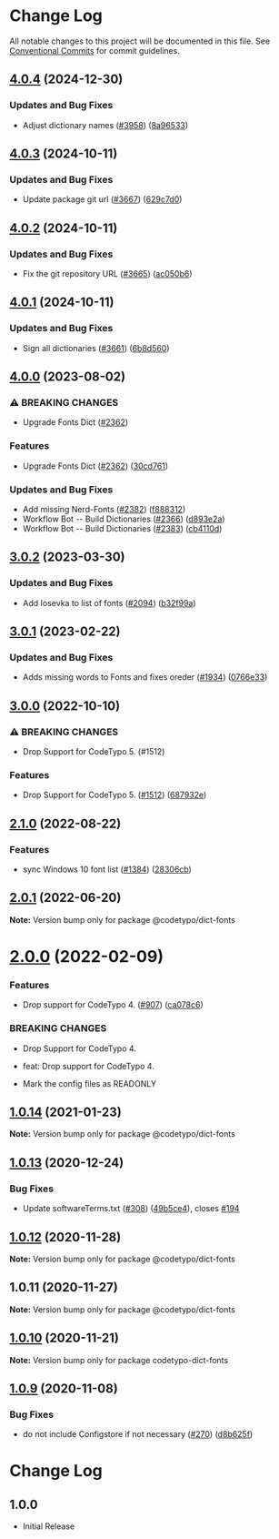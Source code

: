 # Change Log

All notable changes to this project will be documented in this file.
See [Conventional Commits](https://conventionalcommits.org) for commit guidelines.

## [4.0.4](https://github.com/khulnasoft/codetypo-dicts/compare/@codetypo/dict-fonts@4.0.3...@codetypo/dict-fonts@4.0.4) (2024-12-30)


### Updates and Bug Fixes

* Adjust dictionary names ([#3958](https://github.com/khulnasoft/codetypo-dicts/issues/3958)) ([8a96533](https://github.com/khulnasoft/codetypo-dicts/commit/8a96533bec21280103740868b81559437c413501))

## [4.0.3](https://github.com/khulnasoft/codetypo-dicts/compare/@codetypo/dict-fonts@4.0.2...@codetypo/dict-fonts@4.0.3) (2024-10-11)


### Updates and Bug Fixes

* Update package git url ([#3667](https://github.com/khulnasoft/codetypo-dicts/issues/3667)) ([629c7d0](https://github.com/khulnasoft/codetypo-dicts/commit/629c7d0a5e1bacad1d3874b1f8372edc3494ef97))

## [4.0.2](https://github.com/khulnasoft/codetypo-dicts/compare/@codetypo/dict-fonts@4.0.1...@codetypo/dict-fonts@4.0.2) (2024-10-11)


### Updates and Bug Fixes

* Fix the git repository URL ([#3665](https://github.com/khulnasoft/codetypo-dicts/issues/3665)) ([ac050b6](https://github.com/khulnasoft/codetypo-dicts/commit/ac050b697d57820109995e92fac5ccc32ced1723))

## [4.0.1](https://github.com/khulnasoft/codetypo-dicts/compare/@codetypo/dict-fonts@4.0.0...@codetypo/dict-fonts@4.0.1) (2024-10-11)


### Updates and Bug Fixes

* Sign all dictionaries ([#3661](https://github.com/khulnasoft/codetypo-dicts/issues/3661)) ([6b8d560](https://github.com/khulnasoft/codetypo-dicts/commit/6b8d560cf51a593458ce42bca415859f872cfc97))

## [4.0.0](https://github.com/khulnasoft/codetypo-dicts/compare/@codetypo/dict-fonts@3.0.2...@codetypo/dict-fonts@4.0.0) (2023-08-02)


### ⚠ BREAKING CHANGES

* Upgrade Fonts Dict ([#2362](https://github.com/khulnasoft/codetypo-dicts/issues/2362))

### Features

* Upgrade Fonts Dict ([#2362](https://github.com/khulnasoft/codetypo-dicts/issues/2362)) ([30cd761](https://github.com/khulnasoft/codetypo-dicts/commit/30cd7611d79ff44e319a49682f06b18b95d91cd6))


### Updates and Bug Fixes

* Add missing Nerd-Fonts ([#2382](https://github.com/khulnasoft/codetypo-dicts/issues/2382)) ([f888312](https://github.com/khulnasoft/codetypo-dicts/commit/f888312bb34429c5204a2884c04f82fa791352c7))
* Workflow Bot -- Build Dictionaries ([#2366](https://github.com/khulnasoft/codetypo-dicts/issues/2366)) ([d893e2a](https://github.com/khulnasoft/codetypo-dicts/commit/d893e2a77d3e0689dde4d4cae3f63f28a0549951))
* Workflow Bot -- Build Dictionaries ([#2383](https://github.com/khulnasoft/codetypo-dicts/issues/2383)) ([cb4110d](https://github.com/khulnasoft/codetypo-dicts/commit/cb4110d8d56bbda80c92a4d9d1831ff613fd54f8))

## [3.0.2](https://github.com/khulnasoft/codetypo-dicts/compare/@codetypo/dict-fonts@3.0.1...@codetypo/dict-fonts@3.0.2) (2023-03-30)


### Updates and Bug Fixes

* Add Iosevka to list of fonts ([#2094](https://github.com/khulnasoft/codetypo-dicts/issues/2094)) ([b32f99a](https://github.com/khulnasoft/codetypo-dicts/commit/b32f99a9c74fb60e07c650dc235b4b546b0274cd))

## [3.0.1](https://github.com/khulnasoft/codetypo-dicts/compare/@codetypo/dict-fonts@3.0.0...@codetypo/dict-fonts@3.0.1) (2023-02-22)


### Updates and Bug Fixes

* Adds missing words to Fonts and fixes oreder ([#1934](https://github.com/khulnasoft/codetypo-dicts/issues/1934)) ([0766e33](https://github.com/khulnasoft/codetypo-dicts/commit/0766e339fae018f8975716f0ae2046168ef95df5))

## [3.0.0](https://github.com/khulnasoft/codetypo-dicts/compare/@codetypo/dict-fonts@2.1.0...@codetypo/dict-fonts@3.0.0) (2022-10-10)


### ⚠ BREAKING CHANGES

* Drop Support for CodeTypo 5. (#1512)

### Features

* Drop Support for CodeTypo 5. ([#1512](https://github.com/khulnasoft/codetypo-dicts/issues/1512)) ([687932e](https://github.com/khulnasoft/codetypo-dicts/commit/687932e187e4bce87d7904e3a2e53dd6de6ac372))

## [2.1.0](https://github.com/khulnasoft/codetypo-dicts/compare/@codetypo/dict-fonts@2.0.1...@codetypo/dict-fonts@2.1.0) (2022-08-22)


### Features

* sync Windows 10 font list ([#1384](https://github.com/khulnasoft/codetypo-dicts/issues/1384)) ([28306cb](https://github.com/khulnasoft/codetypo-dicts/commit/28306cbde60f8069db753a60499934ba1629c60b))

## [2.0.1](https://github.com/khulnasoft/codetypo-dicts/compare/@codetypo/dict-fonts@2.0.0...@codetypo/dict-fonts@2.0.1) (2022-06-20)

**Note:** Version bump only for package @codetypo/dict-fonts





# [2.0.0](https://github.com/khulnasoft/codetypo-dicts/compare/@codetypo/dict-fonts@1.0.14...@codetypo/dict-fonts@2.0.0) (2022-02-09)


### Features

* Drop support for CodeTypo 4. ([#907](https://github.com/khulnasoft/codetypo-dicts/issues/907)) ([ca078c6](https://github.com/khulnasoft/codetypo-dicts/commit/ca078c6a2e188cc3cf6276db1ba7e007f0f06f27))


### BREAKING CHANGES

* Drop Support for CodeTypo 4.

* feat: Drop support for CodeTypo 4.
* Mark the config files as READONLY





## [1.0.14](https://github.com/khulnasoft/codetypo-dicts/compare/@codetypo/dict-fonts@1.0.13...@codetypo/dict-fonts@1.0.14) (2021-01-23)

**Note:** Version bump only for package @codetypo/dict-fonts





## [1.0.13](https://github.com/khulnasoft/codetypo-dicts/compare/@codetypo/dict-fonts@1.0.12...@codetypo/dict-fonts@1.0.13) (2020-12-24)


### Bug Fixes

* Update softwareTerms.txt ([#308](https://github.com/khulnasoft/codetypo-dicts/issues/308)) ([49b5ce4](https://github.com/khulnasoft/codetypo-dicts/commit/49b5ce4a2436f3c99969d6425128d55f84c8a7fc)), closes [#194](https://github.com/khulnasoft/codetypo-dicts/issues/194)





## [1.0.12](https://github.com/khulnasoft/codetypo-dicts/compare/@codetypo/dict-fonts@1.0.11...@codetypo/dict-fonts@1.0.12) (2020-11-28)

**Note:** Version bump only for package @codetypo/dict-fonts





## 1.0.11 (2020-11-27)

**Note:** Version bump only for package @codetypo/dict-fonts





## [1.0.10](https://github.com/khulnasoft/codetypo-dicts/compare/codetypo-dict-fonts@1.0.9...codetypo-dict-fonts@1.0.10) (2020-11-21)

**Note:** Version bump only for package codetypo-dict-fonts

## [1.0.9](https://github.com/khulnasoft/codetypo-dicts/compare/codetypo-dict-fonts@1.0.8...codetypo-dict-fonts@1.0.9) (2020-11-08)

### Bug Fixes

- do not include Configstore if not necessary ([#270](https://github.com/khulnasoft/codetypo-dicts/issues/270)) ([d8b625f](https://github.com/khulnasoft/codetypo-dicts/commit/d8b625f2f42d5cc6c4a9390216ac1e5037886e44))

# Change Log

## 1.0.0

- Initial Release
